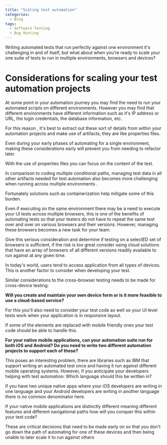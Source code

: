 ```yaml
---
title: "Scaling test automation"
categories:
  - Blog
tags:
  - Software Testing
  - Bug Hunting
---
```



Writing automated tests that run perfectly against one environment it's  challenging in and of itself, but what  about when you're ready to scale your one suite of tests to run in multiple  environments, browsers and devices?

<h1> Considerations for scaling your test  automation projects</h1>

At some point in  your automation journey you may find the  need to run your automated scripts on  different environments. However you may  find that different environments have different information such as it's IP  address or URL, the login credentials, the  database information, etc.

For this reason , it's best to extract out these sort of  details from within your automation projects and make use of artifacts; they are like  properties files.

Even during your early phases of automating for a single environment, making these considerations early will prevent you from needing to  refactor later.

With the use of  properties files you can focus on the  content of the test.

In comparison to coding  multiple conditional paths, managing test  data in all other artifacts needed for test automation also becomes more  challenging when running across multiple  environments .

Fortunately solutions such as containerization help mitigate some of this burden. 

Even if executing on the same environment there may be a need to execute your UI tests across multiple  browsers, this is one of the benefits of  automating tests so that your testers do not have to repeat the same test over and over on various browsers and their versions. However, managing these browsers becomes a new task for your team.


Give  this serious consideration and determine if testing on a selectED set of browsers is sufficient, if the risk is too great  consider using cloud solutions that have an array of browsers of all different versions readily available to run against at any given time.


In today's  world, users tend to access application from all types of devices. This is another factor to consider when  developing your test.

Similar  considerations to the cross-browser testing needs to be made for cross-device testing:

<b> Will you create and maintain your own device form or is it more feasible to use a cloud-based service?</b>

For this  you'll also need to consider your test code as well so your UI level tests work when your application is in responsive  layout.

If some of the elements are replaced  with mobile friendly ones your test code should be able to handle this.

<b>For your native mobile applications, can your automation suite run for both iOS and Android? Do you need to write two different automation projects to support each of these?</b>

 This poses an interesting problem, there are libraries such as IBM that support writing an automated test once and having it run against different  mobile operating systems. However, if you  anticipate your developers helping with test automation: Which language should  this be written in?

 If you have two  unique native apps where your iOS  developers are writing in one language  and your Android developers are writing  in another language there is no common  denominator here. 

 If your native  mobile applications are distinctly  different meaning different features and  different navigational paths how will  you conquer this within your test code?

 These are critical decisions that need  to be made early on so that you don't go  down the path of automating for one of  these devices and then being unable to  later scale it to run against others  